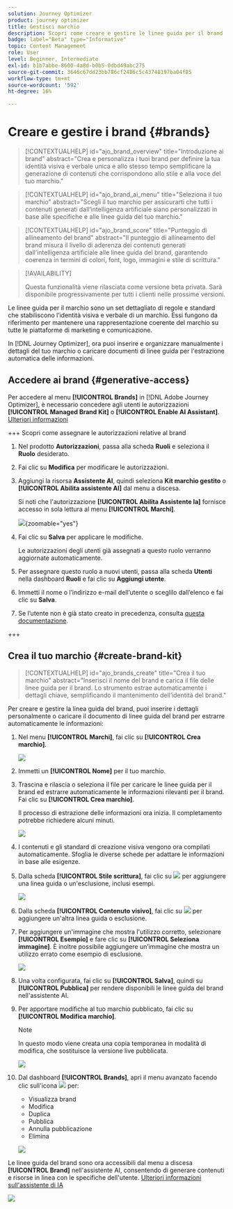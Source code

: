 ```yaml
---
solution: Journey Optimizer
product: journey optimizer
title: Gestisci marchio
description: Scopri come creare e gestire le linee guida per il brand
badge: label="Beta" type="Informative"
topic: Content Management
role: User
level: Beginner, Intermediate
exl-id: b1b7abbe-8600-4a8d-b0b5-0dbd49abc275
source-git-commit: 3646c67dd23bb786cf2486c5c43748197ba04f85
workflow-type: tm+mt
source-wordcount: '592'
ht-degree: 16%

---
```


# Creare e gestire i brand {#brands}

>[!CONTEXTUALHELP]
>id="ajo_brand_overview"
>title="Introduzione ai brand"
>abstract="Crea e personalizza i tuoi brand per definire la tua identità visiva e verbale unica e allo stesso tempo semplificare la generazione di contenuti che corrispondono allo stile e alla voce del tuo marchio."

>[!CONTEXTUALHELP]
>id="ajo_brand_ai_menu"
>title="Seleziona il tuo marchio"
>abstract="Scegli il tuo marchio per assicurarti che tutti i contenuti generati dall’intelligenza artificiale siano personalizzati in base alle specifiche e alle linee guida del tuo marchio."

>[!CONTEXTUALHELP]
>id="ajo_brand_score"
>title="Punteggio di allineamento del brand"
>abstract="Il punteggio di allineamento del brand misura il livello di aderenza dei contenuti generati dall’intelligenza artificiale alle linee guida del brand, garantendo coerenza in termini di colori, font, logo, immagini e stile di scrittura."


>[!AVAILABILITY]
>
>Questa funzionalità viene rilasciata come versione beta privata. Sarà disponibile progressivamente per tutti i clienti nelle prossime versioni.

Le linee guida per il marchio sono un set dettagliato di regole e standard che stabiliscono l’identità visiva e verbale di un marchio. Essi fungono da riferimento per mantenere una rappresentazione coerente del marchio su tutte le piattaforme di marketing e comunicazione.

In [!DNL Journey Optimizer], ora puoi inserire e organizzare manualmente i dettagli del tuo marchio o caricare documenti di linee guida per l&#39;estrazione automatica delle informazioni.

## Accedere ai brand {#generative-access}

Per accedere al menu **[!UICONTROL Brands]** in [!DNL Adobe Journey Optimizer], è necessario concedere agli utenti le autorizzazioni **[!UICONTROL Managed Brand Kit]** o **[!UICONTROL Enable AI Assistant]**. [Ulteriori informazioni](../administration/permissions.md)

+++  Scopri come assegnare le autorizzazioni relative al brand

1. Nel prodotto **Autorizzazioni**, passa alla scheda **Ruoli** e seleziona il **Ruolo** desiderato.

1. Fai clic su **Modifica** per modificare le autorizzazioni.

1. Aggiungi la risorsa **Assistente AI**, quindi seleziona **Kit marchio gestito** o **[!UICONTROL Abilita assistente AI]** dal menu a discesa.

   Si noti che l&#39;autorizzazione **[!UICONTROL Abilita Assistente Ia]** fornisce accesso in sola lettura al menu **[!UICONTROL Marchi]**.

   ![](assets/brands-permission.png){zoomable="yes"}

1. Fai clic su **Salva** per applicare le modifiche.

   Le autorizzazioni degli utenti già assegnati a questo ruolo verranno aggiornate automaticamente.

1. Per assegnare questo ruolo a nuovi utenti, passa alla scheda **Utenti** nella dashboard **Ruoli** e fai clic su **Aggiungi utente**.

1. Immetti il nome o l’indirizzo e-mail dell’utente o sceglilo dall’elenco e fai clic su **Salva**.

1. Se l’utente non è già stato creato in precedenza, consulta [questa documentazione](https://experienceleague.adobe.com/it/docs/experience-platform/access-control/abac/permissions-ui/users).

+++

## Crea il tuo marchio {#create-brand-kit}

>[!CONTEXTUALHELP]
>id="ajo_brands_create"
>title="Crea il tuo marchio"
>abstract="Inserisci il nome del brand e carica il file delle linee guida per il brand. Lo strumento estrae automaticamente i dettagli chiave, semplificando il mantenimento dell’identità del brand."

Per creare e gestire la linea guida del brand, puoi inserire i dettagli personalmente o caricare il documento di linee guida del brand per estrarre automaticamente le informazioni:

1. Nel menu **[!UICONTROL Marchi]**, fai clic su **[!UICONTROL Crea marchio]**.

   ![](assets/brands-1.png)

1. Immetti un **[!UICONTROL Nome]** per il tuo marchio.

1. Trascina e rilascia o seleziona il file per caricare le linee guida per il brand ed estrarre automaticamente le informazioni rilevanti per il brand. Fai clic su **[!UICONTROL Crea marchio]**.

   Il processo di estrazione delle informazioni ora inizia. Il completamento potrebbe richiedere alcuni minuti.

   ![](assets/brands-2.png)

1. I contenuti e gli standard di creazione visiva vengono ora compilati automaticamente. Sfoglia le diverse schede per adattare le informazioni in base alle esigenze.

1. Dalla scheda **[!UICONTROL Stile scrittura]**, fai clic su ![](assets/do-not-localize/Smock_Add_18_N.svg) per aggiungere una linea guida o un&#39;esclusione, inclusi esempi.

   ![](assets/brands-3.png)

1. Dalla scheda **[!UICONTROL Contenuto visivo]**, fai clic su ![](assets/do-not-localize/Smock_Add_18_N.svg) per aggiungere un&#39;altra linea guida o esclusione.

1. Per aggiungere un&#39;immagine che mostra l&#39;utilizzo corretto, selezionare **[!UICONTROL Esempio]** e fare clic su **[!UICONTROL Seleziona immagine]**. È inoltre possibile aggiungere un’immagine che mostra un utilizzo errato come esempio di esclusione.

   ![](assets/brands-4.png)

1. Una volta configurata, fai clic su **[!UICONTROL Salva]**, quindi su **[!UICONTROL Pubblica]** per rendere disponibili le linee guida del brand nell&#39;assistente AI.

1. Per apportare modifiche al tuo marchio pubblicato, fai clic su **[!UICONTROL Modifica marchio]**.

   >[!NOTE]
   >
   >In questo modo viene creata una copia temporanea in modalità di modifica, che sostituisce la versione live pubblicata.

   ![](assets/brands-8.png)

1. Dal dashboard **[!UICONTROL Brands]**, apri il menu avanzato facendo clic sull&#39;icona ![](assets/do-not-localize/Smock_More_18_N.svg) per:

   * Visualizza brand
   * Modifica
   * Duplica
   * Pubblica
   * Annulla pubblicazione
   * Elimina

   ![](assets/brands-6.png)

Le linee guida del brand sono ora accessibili dal menu a discesa **[!UICONTROL Brand]** nell&#39;assistente AI, consentendo di generare contenuti e risorse in linea con le specifiche dell&#39;utente. [Ulteriori informazioni sull&#39;assistente di IA](gs-generative.md)

![](assets/brands-7.png)
